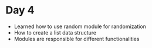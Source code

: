 # Day 4
- Learned how  to use random module for  randomization
- How to create a list data structure 
- Modules are responsible for different functionalities